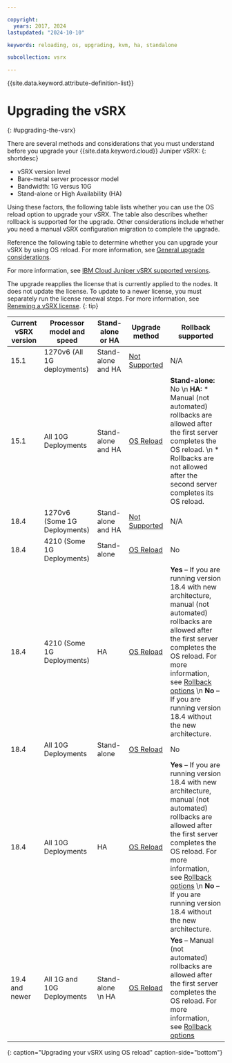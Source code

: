 ```yaml
---

copyright:
  years: 2017, 2024
lastupdated: "2024-10-10"

keywords: reloading, os, upgrading, kvm, ha, standalone

subcollection: vsrx

---
```


{{site.data.keyword.attribute-definition-list}}

# Upgrading the vSRX
{: #upgrading-the-vsrx}

There are several methods and considerations that you must understand before you upgrade your {{site.data.keyword.cloud}} Juniper vSRX:
{: shortdesc}

*	vSRX version level
*	Bare-metal server processor model
*	Bandwidth: 1G versus 10G
*	Stand-alone or High Availability (HA)

Using these factors, the following table lists whether you can use the OS reload option to upgrade your vSRX. The table also describes whether rollback is supported for the upgrade. Other considerations include whether you need a manual vSRX configuration migration to complete the upgrade.

Reference the following table to determine whether you can upgrade your vSRX by using OS reload. For more information, see [General upgrade considerations](/docs/vsrx?topic=vsrx-general-upgrade).

For more information, see [IBM Cloud Juniper vSRX supported versions](/docs/vsrx?topic=vsrx-vsrx-versions).

The upgrade reapplies the license that is currently applied to the nodes. It does not update the license. To update to a newer license, you must separately run the license renewal steps. For more information, see [Renewing a vSRX license](/docs/vsrx?topic=vsrx-license-renewal).
{: tip}

| Current vSRX version  | Processor model and speed | Stand-alone or HA | Upgrade method  | Rollback supported |
| ------------- | ------------- | ------------- | ------------- | ------------- |	 			
| 15.1	| 1270v6 (All 1G deployments)	| Stand-alone and HA	| [Not Supported](/docs/vsrx?topic=vsrx-unsupported-upgrade) | N/A|
| 15.1 | All 10G Deployments | Stand-alone and HA | [OS Reload](/docs/vsrx?topic=vsrx-os-reload-upgrade) |	**Stand-alone:** No  \n **HA:** * Manual (not automated) rollbacks are allowed after the first server completes the OS reload.  \n * Rollbacks are not allowed after the second server completes its OS reload. |
| 18.4 | 1270v6 (Some 1G Deployments) |	Stand-alone and HA |	[Not Supported](/docs/vsrx?topic=vsrx-unsupported-upgrade) |	N/A |
| 18.4 | 4210 (Some 1G Deployments) | Stand-alone | [OS Reload](/docs/vsrx?topic=vsrx-os-reload-upgrade) | No |
| 18.4 | 4210 (Some 1G Deployments) |	HA | [OS Reload](/docs/vsrx?topic=vsrx-os-reload-upgrade) | **Yes** – If you are running version 18.4 with new architecture, manual (not automated) rollbacks are allowed after the first server completes the OS reload. For more information, see [Rollback options](/docs/vsrx?topic=vsrx-rollback-options)  \n **No** – If you are running version 18.4 without the new architecture. |
| 18.4 | All 10G Deployments | Stand-alone |	[OS Reload](/docs/vsrx?topic=vsrx-os-reload-upgrade) | No |
| 18.4 | All 10G Deployments | HA |	[OS Reload](/docs/vsrx?topic=vsrx-os-reload-upgrade)	| **Yes** – If you are running version 18.4 with new architecture, manual (not automated) rollbacks are allowed after the first server completes the OS reload. For more information, see [Rollback options](/docs/vsrx?topic=vsrx-rollback-options)  \n  **No** – If you are running version 18.4 without the new architecture. |
| 19.4 and newer | All 1G and 10G Deployments | Stand-alone  \n HA | [OS Reload](/docs/vsrx?topic=vsrx-os-reload-upgrade) | **Yes** – Manual (not automated) rollbacks are allowed after the first server completes the OS reload. For more information, see [Rollback options](/docs/vsrx?topic=vsrx-rollback-options) |
{: caption="Upgrading your vSRX using OS reload" caption-side="bottom"}
